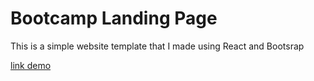 # Bootcamp Landing Page


This is a simple website template that I made using React and Bootsrap

[link demo](bootcamp-project-rouge.vercel.app)
